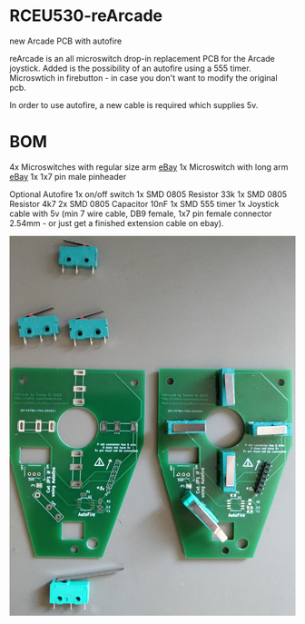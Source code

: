 # RCEU530-reArcade
 new Arcade PCB with autofire

reArcade is an all microswitch drop-in replacement PCB for the Arcade joystick.
Added is the possibility of an autofire using a 555 timer.
Microswtich in firebutton - in case you don't want to modify the original pcb.

In order to use autofire, a new cable is required which supplies 5v.


# BOM
4x Microswitches with regular size arm [eBay](https://www.ebay.com/itm/10-X-KW4-3Z-3-Hinge-Roller-Lever-SPDT-Momentary-Micro-Limit-Switch-3D-printer/122688679006)
1x Microswitch with long arm [eBay](https://www.ebay.com/itm/5Pcs-AC250-125V-5A-3P-Momentary-36mm-Lever-Arm-Micro-Switch-Green-KW12-9S/233272820914)
1x 1x7 pin male pinheader

Optional Autofire 
1x on/off switch
1x SMD 0805 Resistor 33k
1x SMD 0805 Resistor 4k7
2x SMD 0805 Capacitor 10nF
1x SMD 555 timer
1x Joystick cable with 5v (min 7 wire cable, DB9 female, 1x7 pin female connector 2.54mm - or just get a finished extension cable on ebay).

![Rendered Pic](Pics/RCEU530.jpg)